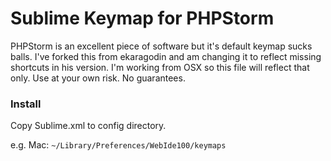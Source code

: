 Sublime Keymap for PHPStorm 
===========================

PHPStorm is an excellent piece of software but it's default keymap sucks balls. I've forked this from ekaragodin and am changing it to reflect missing shortcuts in his version. I'm working from OSX so this file will reflect that only. Use at your own risk. No guarantees.

### Install

Copy Sublime.xml to config directory.

e.g. Mac: `~/Library/Preferences/WebIde100/keymaps`
